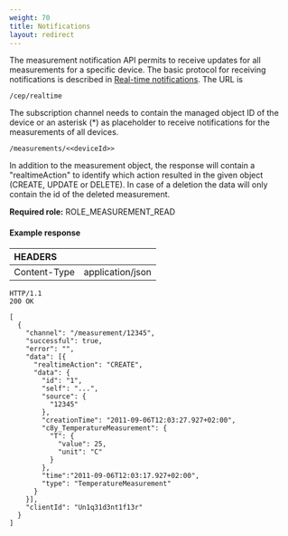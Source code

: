 ```yaml
---
weight: 70
title: Notifications
layout: redirect
---
```


The measurement notification API permits to receive updates for all measurements for a specific device.
The basic protocol for receiving notifications is described in [Real-time notifications](/guides/reference/real-time-notifications). The URL is

```http
/cep/realtime
```
The subscription channel needs to contain the managed object ID of the device or an asterisk (*) as placeholder to receive notifications for the measurements of all devices.

```http
/measurements/<<deviceId>>
```

In addition to the measurement object, the response will contain a "realtimeAction" to identify which action resulted in the given object (CREATE, UPDATE or DELETE). In case of a deletion the data will only contain the id of the deleted measurement.

**Required role:** ROLE\_MEASUREMENT\_READ

#### Example response

|HEADERS||
|:---|:---|
|Content-Type|application/json

```http
HTTP/1.1 
200 OK

[
  {
    "channel": "/measurement/12345",
    "successful": true,
    "error": "",
    "data": [{
      "realtimeAction": "CREATE",
      "data": {
        "id": "1",
        "self": "...",
        "source": {
          "12345"
        },
        "creationTime": "2011-09-06T12:03:27.927+02:00",
        "c8y_TemperatureMeasurement": {
          "T": {
            "value": 25,
            "unit": "C"
          }
        },
        "time":"2011-09-06T12:03:17.927+02:00",
        "type": "TemperatureMeasurement"
      }
    }],
    "clientId": "Un1q31d3nt1f13r"
  }
]
```
